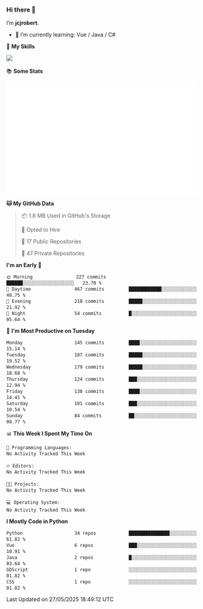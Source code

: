 ### Hi there 👋

I’m **jcjrobert**.

- 🌱 I’m currently learning: Vue / Java / C#

🌟 **My Skills**

![](https://img.shields.io/badge/-Python-3e74a2?style=flat-square&logo=Python&logoColor=fff)

📚 **Some Stats**

![](https://github.com/jcjrobert/github-stats/blob/master/generated/overview.svg)

<!--START_SECTION:waka-->
**🐱 My GitHub Data** 

> 📦 1.8 MB Used in GitHub's Storage 
 > 
> 💼 Opted to Hire
 > 
> 📜 17 Public Repositories 
 > 
> 🔑 47 Private Repositories 
 > 
**I'm an Early 🐤** 

```text
🌞 Morning                227 commits         ██████░░░░░░░░░░░░░░░░░░░   23.70 % 
🌆 Daytime                467 commits         ████████████░░░░░░░░░░░░░   48.75 % 
🌃 Evening                210 commits         █████░░░░░░░░░░░░░░░░░░░░   21.92 % 
🌙 Night                  54 commits          █░░░░░░░░░░░░░░░░░░░░░░░░   05.64 % 
```
📅 **I'm Most Productive on Tuesday** 

```text
Monday                   145 commits         ████░░░░░░░░░░░░░░░░░░░░░   15.14 % 
Tuesday                  187 commits         █████░░░░░░░░░░░░░░░░░░░░   19.52 % 
Wednesday                179 commits         █████░░░░░░░░░░░░░░░░░░░░   18.68 % 
Thursday                 124 commits         ███░░░░░░░░░░░░░░░░░░░░░░   12.94 % 
Friday                   138 commits         ████░░░░░░░░░░░░░░░░░░░░░   14.41 % 
Saturday                 101 commits         ███░░░░░░░░░░░░░░░░░░░░░░   10.54 % 
Sunday                   84 commits          ██░░░░░░░░░░░░░░░░░░░░░░░   08.77 % 
```


📊 **This Week I Spent My Time On** 

```text
💬 Programming Languages: 
No Activity Tracked This Week

🔥 Editors: 
No Activity Tracked This Week

🐱‍💻 Projects: 
No Activity Tracked This Week

💻 Operating System: 
No Activity Tracked This Week
```

**I Mostly Code in Python** 

```text
Python                   34 repos            ███████████████░░░░░░░░░░   61.82 % 
Vue                      6 repos             ███░░░░░░░░░░░░░░░░░░░░░░   10.91 % 
Java                     2 repos             █░░░░░░░░░░░░░░░░░░░░░░░░   03.64 % 
GDScript                 1 repo              ░░░░░░░░░░░░░░░░░░░░░░░░░   01.82 % 
CSS                      1 repo              ░░░░░░░░░░░░░░░░░░░░░░░░░   01.82 % 
```




 Last Updated on 27/05/2025 18:49:12 UTC
<!--END_SECTION:waka-->
